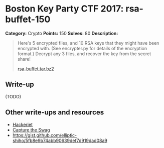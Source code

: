 # Boston Key Party CTF 2017: rsa-buffet-150

**Category:** Crypto
**Points:** 150
**Solves:** 80
**Description:**

> Here's 5 encrypted files, and 10 RSA keys that they might have been encrypted
> with. (See encrypter.py for details of the encryption format.) Decrypt any 3
> files, and recover the key from the secret share!
>
> [rsa-buffet.tar.bz2](rsa-buffet.tar.bz2)

## Write-up

(TODO)

## Other write-ups and resources

* [Hackeriet](http://blog.hackeriet.no/eating-a-rsa-buffet/)
* [Capture the Swag](https://ctf.rip/bkp2017-rsabuffet/)
* https://gist.github.com/elliptic-shiho/5fb8e9b74abb90639def7d919dad08a9